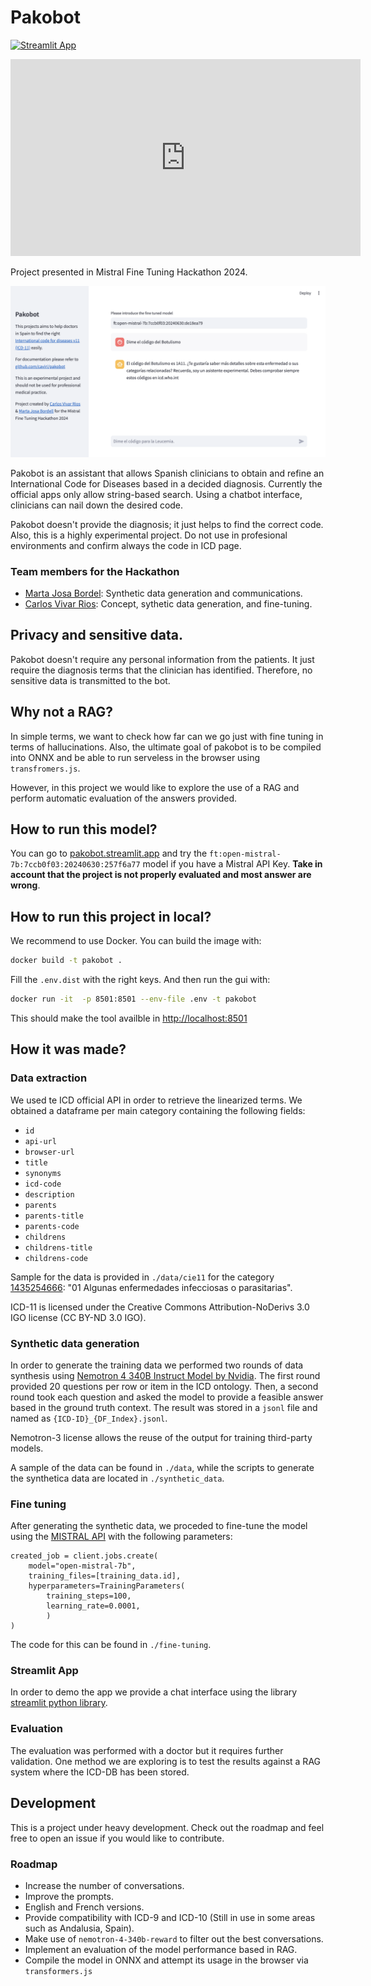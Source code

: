 # Pakobot

[![Streamlit App](https://static.streamlit.io/badges/streamlit_badge_black_white.svg)](https://pakobot.streamlit.app)

<iframe width="560" height="315" src="https://www.youtube.com/embed/oMNpTxRnvIw?si=IsTJh9onn2XjN1HB" title="YouTube video player" frameborder="0" allow="accelerometer; autoplay; clipboard-write; encrypted-media; gyroscope; picture-in-picture; web-share" referrerpolicy="strict-origin-when-cross-origin" allowfullscreen></iframe>

Project presented in Mistral Fine Tuning Hackathon 2024. 

![Pakobot GUI](assets/pakobot-gui.png)

Pakobot is an assistant that allows Spanish clinicians to obtain and refine an International Code for Diseases based in a decided diagnosis. Currently the official apps only allow string-based search. Using a chatbot interface, clinicians can nail down the desired code.

Pakobot doesn't provide the diagnosis; it just helps to find the correct code. Also, this is a highly experimental project. Do not use in profesional environments and confirm always the code in ICD page.

### Team members for the Hackathon

- [Marta Josa Bordel](http://ovellaverda.cat): Synthetic data generation and communications.
- [Carlos Vivar Rios](http://www.carlosvivarrios.com): Concept, sythetic data generation, and fine-tuning.

## Privacy and sensitive data.

Pakobot doesn't require any personal information from the patients. It just require the diagnosis terms that the clinician has identified. Therefore, no sensitive data is transmitted to the bot.

## Why not a RAG?

In simple terms, we want to check how far can we go just with fine tuning in terms of hallucinations. Also, the ultimate goal of pakobot is to be compiled into ONNX and be able to run serveless in the browser using `transfromers.js`.

However, in this project we would like to explore the use of a RAG and perform automatic evaluation of the answers provided. 

## How to run this model?

You can go to [pakobot.streamlit.app](pakobot.streamlit.app) and try the `ft:open-mistral-7b:7ccb0f03:20240630:257f6a77` model if you have a Mistral API Key. **Take in account that the project is not properly evaluated and most answer are wrong**.

## How to run this project in local?

We recommend to use Docker. You can build the image with:

```bash
docker build -t pakobot .
```
Fill the `.env.dist` with the right keys. And then run the gui with:

```bash
docker run -it  -p 8501:8501 --env-file .env -t pakobot
```

This should make the tool availble in [http://localhost:8501](http://localhost:8501)

## How it was made?

### Data extraction

We used te ICD official API in order to retrieve the linearized terms. We obtained a dataframe per main category containing the following fields: 

- `id`
- `api-url`
- `browser-url`
- `title`
- `synonyms`
- `icd-code`
- `description`
- `parents`
- `parents-title`
- `parents-code`
- `childrens`
- `childrens-title`
- `childrens-code`

Sample for the data is provided in `./data/cie11` for the category [1435254666](https://icd.who.int/browse/2024-01/mms/es#1435254666): "01 Algunas enfermedades infecciosas o parasitarias".

ICD-11 is licensed under the Creative Commons Attribution-NoDerivs 3.0 IGO license (CC BY-ND 3.0 IGO).

### Synthetic data generation

In order to generate the training data we performed two rounds of data synthesis using [Nemotron 4 340B Instruct Model by Nvidia](https://build.nvidia.com/nvidia/nemotron-4-340b-instruct). The first round provided 20 questions per row or item in the ICD ontology. Then, a second round took each question and asked the model to provide a feasible answer based in the ground truth context. The result was stored in a `jsonl` file and named as `{ICD-ID}_{DF_Index}.jsonl`.

Nemotron-3 license allows the reuse of the output for training third-party models. 

A sample of the data can be found in `./data`, while the scripts to generate the synthetica data are located in `./synthetic_data`.

### Fine tuning

After generating the synthetic data, we proceded to fine-tune the model using the [MISTRAL API](https://docs.mistral.ai/guides/finetuning/) with the following parameters:

```
created_job = client.jobs.create(
    model="open-mistral-7b",
    training_files=[training_data.id],
    hyperparameters=TrainingParameters(
        training_steps=100,
        learning_rate=0.0001,
        )
)
```

The code for this can be found in `./fine-tuning`. 

### Streamlit App

In order to demo the app we provide a chat interface using the library [streamlit python library](https://streamlit.io/).

### Evaluation 

The evaluation was performed with a doctor but it requires further validation. One method we are exploring is to test the results against a RAG system where the ICD-DB has been stored. 

## Development

This is a project under heavy development. Check out the roadmap and feel free to open an issue if you would like to contribute.

### Roadmap

- Increase the number of conversations.
- Improve the prompts. 
- English and French versions.
- Provide compatibility with ICD-9 and ICD-10 (Still in use in some areas such as Andalusia, Spain).
- Make use of `nemotron-4-340b-reward` to filter out the best conversations.
- Implement an evaluation of the model performance based in RAG. 
- Compile the model in ONNX and attempt its usage in the browser via `transformers.js`

